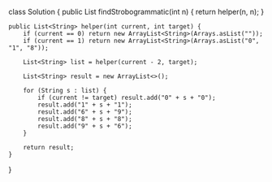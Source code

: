 class Solution {
    public List<String> findStrobogrammatic(int n) {
        return helper(n, n);
    }
    
    public List<String> helper(int current, int target) {
        if (current == 0) return new ArrayList<String>(Arrays.asList(""));
        if (current == 1) return new ArrayList<String>(Arrays.asList("0", "1", "8"));
        
        List<String> list = helper(current - 2, target);
        
        List<String> result = new ArrayList<>();
        
        for (String s : list) {
            if (current != target) result.add("0" + s + "0");
            result.add("1" + s + "1");
            result.add("6" + s + "9");
            result.add("8" + s + "8");
            result.add("9" + s + "6");
        }
        
        return result;
    }
}
